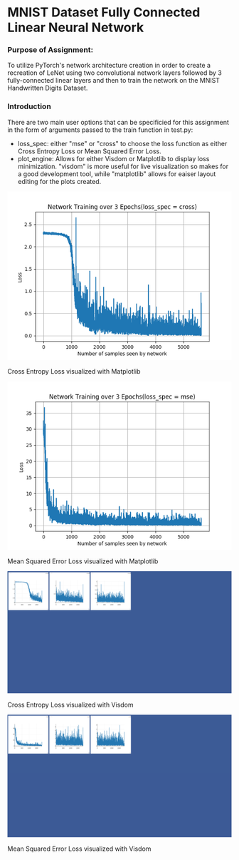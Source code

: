 <h1>MNIST Dataset Fully Connected Linear Neural Network</h1>

<h3>Purpose of Assignment: </h3>
<p>To utilize PyTorch's network architecture creation in order to create a recreation of LeNet using two convolutional network layers followed by 3 fully-connected linear layers and then to train the network on the MNIST Handwritten Digits Dataset.</p>

<h3>Introduction</h3>
<p>There are two main user options that can be specificied for this assignment in the form of arguments passed to the train function in test.py: </p>
<ul>
    <li>loss_spec: either "mse" or "cross" to choose the loss function as either Cross Entropy Loss or Mean Squared Error Loss.</li>
    <li>plot_engine: Allows for either Visdom or Matplotlib to display loss minimization. "visdom" is more useful for live visualization so makes for a good development tool, while "matplotlib" allows for eaiser layout editing for the plots created.</li>
</ul>

<img src="images/Cross_Matplotlib.png">
<p>Cross Entropy Loss visualized with Matplotlib</p>

<img src="images/MSE_Matplotlib.png">
<p>Mean Squared Error Loss visualized with Matplotlib</p>

<img src="images/Cross_visdom.png">
<p>Cross Entropy Loss visualized with Visdom</p>

<img src="images/MSE_visdom.png">
<p>Mean Squared Error Loss visualized with Visdom</p>
